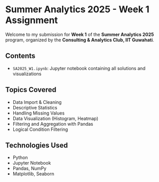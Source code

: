 
#  Summer Analytics 2025 - Week 1 Assignment
Welcome to my submission for **Week 1** of the **Summer Analytics 2025** program, organized by the **Consulting & Analytics Club, IIT Guwahati**.

## Contents
- `SA2025_W1.ipynb`: Jupyter notebook containing all solutions and visualizations

##  Topics Covered
- Data Import & Cleaning
- Descriptive Statistics
- Handling Missing Values
- Data Visualization (Histogram, Heatmap)
- Filtering and Aggregation with Pandas
- Logical Condition Filtering

##  Technologies Used
- Python
- Jupyter Notebook
- Pandas, NumPy
- Matplotlib, Seaborn
  
